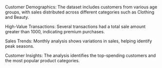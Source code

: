 Customer Demographics: The dataset includes customers from various age groups, with sales distributed across different categories such as Clothing and Beauty.

High-Value Transactions: Several transactions had a total sale amount greater than 1000, indicating premium purchases.

Sales Trends: Monthly analysis shows variations in sales, helping identify peak seasons.

Customer Insights: The analysis identifies the top-spending customers and the most popular product categories.
 
